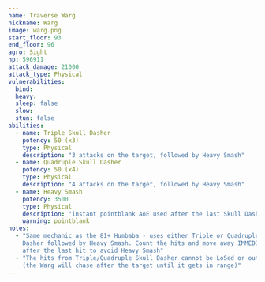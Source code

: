```yaml
---
name: Traverse Warg
nickname: Warg
image: warg.png
start_floor: 93
end_floor: 96
agro: Sight
hp: 596911
attack_damage: 21000
attack_type: Physical
vulnerabilities:
  bind: 
  heavy: 
  sleep: false
  slow: 
  stun: false
abilities:
  - name: Triple Skull Dasher
    potency: 50 (x3)
    type: Physical
    description: "3 attacks on the target, followed by Heavy Smash"
  - name: Quadruple Skull Dasher
    potency: 50 (x4)
    type: Physical
    description: "4 attacks on the target, followed by Heavy Smash"
  - name: Heavy Smash
    potency: 3500
    type: Physical
    description: "instant pointblank AoE used after the last Skull Dasher hit"
    warning: pointblank
notes:
  - "Same mechanic as the 81+ Humbaba - uses either Triple or Quadruple Skull
    Dasher followed by Heavy Smash. Count the hits and move away IMMEDIATELY
    after the last hit to avoid Heavy Smash"
  - "The hits from Triple/Quadruple Skull Dasher cannot be LoSed or outranged
    (the Warg will chase after the target until it gets in range)"
---
```

